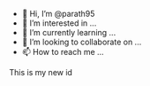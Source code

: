 - 👋 Hi, I’m @parath95
- 👀 I’m interested in ...
- 🌱 I’m currently learning ...
- 💞️ I’m looking to collaborate on ...
- 📫 How to reach me ...

<!---
parath95/parath95 is a ✨ special ✨ repository because its `README.md` (this file) appears on your GitHub profile.
You can click the Preview link to take a look at your changes.
--->This is my new id
